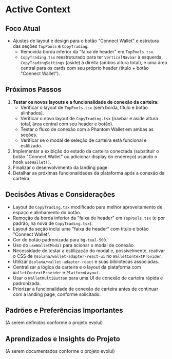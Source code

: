 # Active Context

## Foco Atual

*   Ajustes de layout e design para o botão "Connect Wallet" e estrutura das seções `TopPools` e `CopyTrading`.
    *   Removida borda inferior da "faixa de header" em `TopPools.tsx`.
    *   `CopyTrading.tsx` reestruturado para ter `VerticalNavbar` à esquerda, `CopyTradingSettings` (aside) à direita (ambos altura total), e uma área central para os cards com seu próprio header (título + botão "Connect Wallet").

## Próximos Passos

1.  **Testar os novos layouts e a funcionalidade de conexão da carteira:**
    *   Verificar o layout de `TopPools.tsx` (sem borda, título e botão alinhados).
    *   Verificar o novo layout de `CopyTrading.tsx` (navbar e aside altura total, área central com seu header e botão).
    *   Testar o fluxo de conexão com a Phantom Wallet em ambas as seções.
    *   Verificar se o modal de seleção de carteira está funcional e estilizado.
2.  Implementar a exibição do estado da carteira conectada (substituir o botão "Connect Wallet" ou adicionar display do endereço) usando o hook `useWallet()`.
3.  Finalizar o desenvolvimento da landing page.
4.  Detalhar as próximas funcionalidades da plataforma após a conexão da carteira.

## Decisões Ativas e Considerações

*   Layout de `CopyTrading.tsx` modificado para melhor aproveitamento de espaço e alinhamento do botão.
*   Remoção da borda inferior da "faixa de header" em `TopPools.tsx` (e por padrão, na nova de `CopyTrading.tsx`).
*   Layout da seção inclui uma "faixa de header" com título e botão "Connect Wallet".
*   Cor do botão padronizada para `bg-teal-500`.
*   Uso do `useWalletModal` para acionar o modal de conexão.
*   Necessidade de testar a estilização do modal e, possivelmente, reativar o CSS de `@solana/wallet-adapter-react-ui` no `WalletContextProvider`.
*   Utilizar `@solana/wallet-adapter-react` e suas bibliotecas associadas.
*   Centralizar a lógica da carteira e o layout da plataforma com `WalletContextProvider` e `PlatformLayout`.
*   Usar o `WalletMultiButton` para uma UI de conexão de carteira rápida e padronizada.
*   Priorizar a funcionalidade de conexão de carteira antes de continuar com a landing page, conforme solicitado.

## Padrões e Preferências Importantes

(A serem definidos conforme o projeto evolui)

## Aprendizados e Insights do Projeto

(A serem documentados conforme o projeto evolui) 
